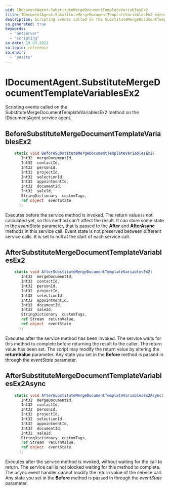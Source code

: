 ```yaml
---
uid: IDocumentAgent-SubstituteMergeDocumentTemplateVariablesEx2
title: IDocumentAgent.SubstituteMergeDocumentTemplateVariablesEx2 event method
description: Scripting events called on the SubstituteMergeDocumentTemplateVariablesEx2 method on the IDocumentAgent service agent.
so.generated: true
keywords:
  - "netserver"
  - "scripting"
so.date: 19.03.2021
so.topic: reference
so.envir:
  - "onsite"
---
```

# IDocumentAgent.SubstituteMergeDocumentTemplateVariablesEx2

Scripting events called on the <see cref='M:SuperOffice.CRM.Services.IDocumentAgent.SubstituteMergeDocumentTemplateVariablesEx2'>SubstituteMergeDocumentTemplateVariablesEx2</see> method on the <see cref='IDocumentAgent'>IDocumentAgent</see>  service agent.

## BeforeSubstituteMergeDocumentTemplateVariablesEx2
```cs
    static void BeforeSubstituteMergeDocumentTemplateVariablesEx2(
       Int32  mergeDocumentId,
       Int32  contactId,
       Int32  personId,
       Int32  projectId,
       Int32  selectionId,
       Int32  appointmentId,
       Int32  documentId,
       Int32  saleId,
       StringDictionary  customTags,
       ref object  eventState
      );
```
Executes before the service method is invoked.
The return value is not calculated yet, so this method can't affect the result.
It can store some state in the *eventState* parameter, that is passed to the **After** and **AfterAsync** methods in this service call.
Event state is not preserved between different service calls. It is set to null at the start of each service call.
## AfterSubstituteMergeDocumentTemplateVariablesEx2
```cs
    static void AfterSubstituteMergeDocumentTemplateVariablesEx2(
       Int32  mergeDocumentId,
       Int32  contactId,
       Int32  personId,
       Int32  projectId,
       Int32  selectionId,
       Int32  appointmentId,
       Int32  documentId,
       Int32  saleId,
       StringDictionary  customTags,
       ref Stream  returnValue,
       ref object  eventState
      );
```
Executes after the service method has been invoked. The service waits for this method to complete before returning the result to the caller.
The return value has been set. The script may modify the return value by altering the **returnValue** parameter.
Any state you set in the **Before** method is passed in through the *eventState* parameter.
## AfterSubstituteMergeDocumentTemplateVariablesEx2Async
```cs
    static void AfterSubstituteMergeDocumentTemplateVariablesEx2Async(
       Int32  mergeDocumentId,
       Int32  contactId,
       Int32  personId,
       Int32  projectId,
       Int32  selectionId,
       Int32  appointmentId,
       Int32  documentId,
       Int32  saleId,
       StringDictionary  customTags,
       ref Stream  returnValue,
       ref object  eventState
      );
```
Executes after the service method is invoked, without waiting for the call to return.
The service call is not blocked waiting for this method to complete.
The async event handler cannot modify the return value of the service call.
Any state you set in the **Before** method is passed in through the *eventState* parameter.

